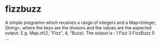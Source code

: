 # fizzbuzz

A simple programm which receives a range of integers and a Map<Integer, String>, where the keys are the divisors and the values are the expected output. E.g. Map.of(2, "Fizz",
4, "Buzz). The output is : 1 Fizz 3 FizzBuzz 5 ...
